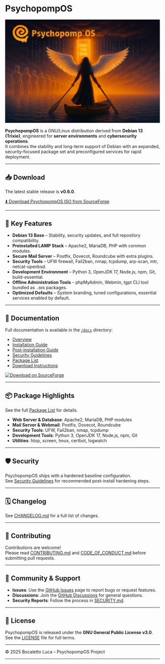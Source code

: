 # PsychopompOS

![PsychopompOS Logo](assets/images/psychopomp-os-bg2.png)

**PsychopompOS** is a GNU/Linux distribution derived from **Debian 13 (Trixie)**, engineered for **server environments** and **cybersecurity operations**.  
It combines the stability and long-term support of Debian with an expanded, security-focused package set and preconfigured services for rapid deployment.

---

## 📥 Download

The latest stable release is **v0.6.0**.

[⬇️ Download PsychopompOS ISO from SourceForge](https://sourceforge.net/projects/psychopompos/files/latest/download)

---

## 🚀 Key Features

- **Debian 13 Base** – Stability, security updates, and full repository compatibility.
- **Preinstalled LAMP Stack** – Apache2, MariaDB, PHP with common modules.
- **Secure Mail Server** – Postfix, Dovecot, Roundcube with extra plugins.
- **Security Tools** – UFW firewall, Fail2ban, nmap, tcpdump, arp-scan, mtr, netcat-openbsd.
- **Development Environment** – Python 3, OpenJDK 17, Node.js, npm, Git, build-essential.
- **Offline Administration Tools** – phpMyAdmin, Webmin, tgpt CLI tool bundled as `.deb` packages.
- **Optimized Defaults** – System branding, tuned configurations, essential services enabled by default.

---

## 📂 Documentation

Full documentation is available in the [`/docs`](docs) directory:

- [Overview](docs/overview.md)
- [Installation Guide](docs/installation.md)
- [Post-Installation Guide](docs/post-install.md)
- [Security Guidelines](docs/security.md)
- [Package List](docs/packages.md)
- [Download Instructions](docs/download.md)

<a href="https://sourceforge.net/projects/psychopompos/files/latest/download" target="_blank" rel="noopener noreferrer">
  <img src="https://img.shields.io/badge/Download%20on-SourceForge-orange?style=for-the-badge&logo=sourceforge&logoColor=white" alt="Download on SourceForge">
</a>

---

## 📦 Package Highlights

See the full [Package List](docs/packages.md) for details.

- **Web Server & Database**: Apache2, MariaDB, PHP modules
- **Mail Server & Webmail**: Postfix, Dovecot, Roundcube
- **Security Tools**: UFW, Fail2ban, nmap, tcpdump
- **Development Tools**: Python 3, OpenJDK 17, Node.js, npm, Git
- **Utilities**: htop, screen, tmux, certbot, logwatch

---

## 🛡️ Security

PsychopompOS ships with a hardened baseline configuration.  
See [Security Guidelines](docs/security.md) for recommended post-install hardening steps.

---

## 🗓️ Changelog

See [CHANGELOG.md](CHANGELOG.md) for a full list of changes.

---

## 🤝 Contributing

Contributions are welcome!  
Please read [CONTRIBUTING.md](CONTRIBUTING.md) and [CODE_OF_CONDUCT.md](CODE_OF_CONDUCT.md) before submitting pull requests.

---

## 📢 Community & Support

- **Issues**: Use the [GitHub Issues](../../issues) page to report bugs or request features.
- **Discussions**: Join the [GitHub Discussions](../../discussions) for general questions.
- **Security Reports**: Follow the process in [SECURITY.md](SECURITY.md).

---

## 📜 License

PsychopompOS is released under the **GNU General Public License v3.0**.  
See the [LICENSE](LICENSE) file for full terms.

---

© 2025 Bocaletto Luca – PsychopompOS Project

---
